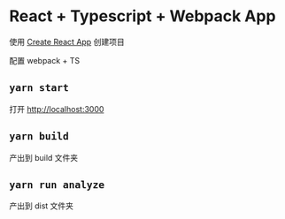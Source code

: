 # React + Typescript + Webpack App

使用 [Create React App](https://github.com/facebook/create-react-app) 创建项目

配置 webpack + TS
## `yarn start`

打开 [http://localhost:3000](http://localhost:3000)

## `yarn build`

产出到 build 文件夹

##  `yarn run analyze`

产出到 dist 文件夹
